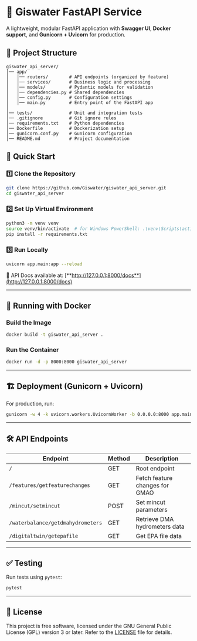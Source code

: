 # 🚀 Giswater FastAPI Service

A lightweight, modular FastAPI application with **Swagger UI**, **Docker support**, and **Gunicorn + Uvicorn** for production.

## 📂 Project Structure

```
giswater_api_server/
│── app/
│   │── routers/        # API endpoints (organized by feature)
│   │── services/       # Business logic and processing
│   │── models/         # Pydantic models for validation
│   │── dependencies.py # Shared dependencies
│   │── config.py       # Configuration settings
│   │── main.py         # Entry point of the FastAPI app
│
│── tests/              # Unit and integration tests
│── .gitignore          # Git ignore rules
│── requirements.txt    # Python dependencies
│── Dockerfile          # Dockerization setup
│── gunicorn.conf.py    # Gunicorn configuration
│── README.md           # Project documentation
```

## 🚀 Quick Start

### 1️⃣ **Clone the Repository**

```bash
git clone https://github.com/Giswater/giswater_api_server.git
cd giswater_api_server
```

### 2️⃣ **Set Up Virtual Environment**

```bash
python3 -m venv venv
source venv/bin/activate  # for Windows PowerShell: .\venv\Scripts\activate
pip install -r requirements.txt
```

### 3️⃣ **Run Locally**

```bash
uvicorn app.main:app --reload
```

📌 API Docs available at: [**http://127.0.0.1:8000/docs**](http://127.0.0.1:8000/docs)

---

## 🐳 Running with Docker

### **Build the Image**

```bash
docker build -t giswater_api_server .
```

### **Run the Container**

```bash
docker run -d -p 8000:8000 giswater_api_server
```

---

## 🏗️ Deployment (Gunicorn + Uvicorn)

For production, run:

```bash
gunicorn -w 4 -k uvicorn.workers.UvicornWorker -b 0.0.0.0:8000 app.main:app
```

---

## 🛠️ API Endpoints

| Endpoint                          | Method | Description                    |
| --------------------------------- | ------ | ------------------------------ |
| `/`                               | GET    | Root endpoint                  |
| `/features/getfeaturechanges`     | GET    | Fetch feature changes for GMAO |
| `/mincut/setmincut`               | POST   | Set mincut parameters          |
| `/waterbalance/getdmahydrometers` | GET    | Retrieve DMA hydrometers data  |
| `/digitaltwin/getepafile`         | GET    | Get EPA file data              |

---

## ✅ Testing

Run tests using `pytest`:

```bash
pytest
```

---

## 📌 License

This project is free software, licensed under the GNU General Public License (GPL) version 3 or later. Refer to the [LICENSE](./LICENSE) file for details.

